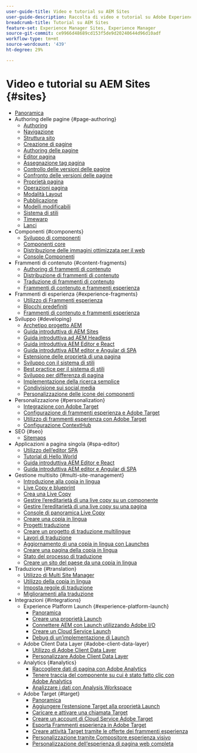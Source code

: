```yaml
---
user-guide-title: Video e tutorial su AEM Sites
user-guide-description: Raccolta di video e tutorial su Adobe Experience Manager Sites.
breadcrumb-title: Tutorial su AEM Sites
feature-set: Experience Manager Sites, Experience Manager
source-git-commit: ce9966d48689cd153f5de9d20240644d96d10adf
workflow-type: tm+mt
source-wordcount: '439'
ht-degree: 29%

---
```



# Video e tutorial su AEM Sites {#sites}

+ [Panoramica](overview.md)
+ Authoring delle pagine {#page-authoring}
   + [Authoring  ](page-authoring/aem-sites-authoring-overview.md)
   + [Navigazione](page-authoring/basic-handling-sites-feature-video-use.md)
   + [Struttura sito ](page-authoring/content-hierarchy-feature-video-use.md)
   + [Creazione di pagine](page-authoring/creating-page-feature-video-use.md)
   + [Authoring delle pagine](page-authoring/page-authoring-overview-feature-video-use.md)
   + [Editor pagina](page-authoring/page-editor-feature-video-use.md)
   + [Assegnazione tag pagina](page-authoring/page-tagging-feature-video-use.md)
   + [Controllo delle versioni delle pagine](page-authoring/page-versioning-feature-video-use.md)
   + [Confronto delle versioni delle pagine](page-authoring/page-diff-feature-video-use.md)
   + [Proprietà pagina](page-authoring/page-properties-feature-video-understand.md)
   + [Operazioni pagina](page-authoring/page-operations-feature-video-use.md)
   + [Modalità Layout](page-authoring/responsive-layout-feature-video-understand.md)
   + [Pubblicazione](page-authoring/publication-management-feature-video-use.md)
   + [Modelli modificabili](page-authoring/template-editor-feature-video-use.md)
   + [Sistema di stili](page-authoring/style-system-feature-video-use.md)
   + [Timewarp  ](page-authoring/timewarp-feature-video-use.md)
   + [Lanci](page-authoring/launches.md)
+ Componenti {#components}
   + [Sviluppo di componenti](components/component-development.md)
   + [Componenti core ](components/core-components-feature-video-understand.md)
   + [Distribuzione delle immagini ottimizzata per il web](components/web-optimized-image-delivery.md)
   + [Console Componenti](components/components-console-feature-video-use.md)
+ Frammenti di contenuto {#content-fragments}
   + [Authoring di frammenti di contenuto](content-fragments/content-fragments-feature-video-use.md)
   + [Distribuzione di frammenti di contenuto](content-fragments/content-fragments-delivery-feature-video-use.md)
   + [Traduzione di frammenti di contenuto](content-fragments/content-fragments-translation-feature-video-use.md)
   + [Frammenti di contenuto e frammenti esperienza](content-fragments/understand-content-fragments-and-experience-fragments.md)
+ Frammenti di esperienza {#experience-fragments}
   + [Utilizzo di Frammenti esperienza](experience-fragments/experience-fragments-feature-video-use.md)
   + [Blocchi predefiniti](experience-fragments/building-blocks.md)
   + [Frammenti di contenuto e frammenti esperienza](https://experienceleague.adobe.com/docs/experience-manager-learn/sites/content-fragments/understand-content-fragments-and-experience-fragments.html)
+ Sviluppo {#developing}
   + [Archetipo progetto AEM](developing/aem-project-archetype.md)
   + [Guida introduttiva di AEM Sites](https://experienceleague.adobe.com/docs/experience-manager-learn/getting-started-wknd-tutorial-develop/overview.html?lang=it)
   + [Guida introduttiva ad AEM Headless](https://experienceleague.adobe.com/docs/experience-manager-learn/getting-started-with-aem-headless/overview.html?lang=it)
   + [Guida introduttiva AEM Editor e React](https://experienceleague.adobe.com/docs/experience-manager-learn/getting-started-with-aem-headless/spa-editor/react/overview.html)
   + [Guida introduttiva AEM editor e Angular di SPA](https://experienceleague.adobe.com/docs/experience-manager-learn/getting-started-with-aem-headless/spa-editor/angular/overview.html)
   + [Estensione delle proprietà di una pagina](developing/page-properties-technical-video-develop.md)
   + [Sviluppo con il sistema di stili](developing/style-system-technical-video-understand.md)
   + [Best practice per il sistema di stili](developing/style-organization-style-system-understand-article.md)
   + [Sviluppo per differenza di pagina](developing/page-diff-technical-video-develop.md)
   + [Implementazione della ricerca semplice](developing/search-tutorial-develop.md)
   + [Condivisione sui social media](developing/social-media-sharing-technical-video-use.md)
   + [Personalizzazione delle icone dei componenti](developing/component-icons-technical-video-develop.md)
+ Personalizzazione {#personalization}
   + [Integrazione con Adobe Target](https://helpx.adobe.com/marketing-cloud/how-to/aem-target.html)
   + [Configurazione di frammenti esperienza e Adobe Target](personalization/experience-fragment-target-technical-video-setup.md)
   + [Utilizzo di frammenti esperienza con Adobe Target](personalization/experience-fragment-target-offer-feature-video-use.md)
   + [Configurazione ContextHub](personalization/context-hub-technical-video-setup.md)
+ SEO {#seo}
   + [Sitemaps](./seo/sitemaps.md)
+ Applicazioni a pagina singola {#spa-editor}
   + [Utilizzo dell’editor SPA](spa-editor/spa-editor-framework-feature-video-use.md)
   + [Tutorial di Hello World](spa-editor/spa-editor-helloworld-tutorial-use.md)
   + [Guida introduttiva AEM Editor e React](https://experienceleague.adobe.com/docs/experience-manager-learn/getting-started-with-aem-headless/spa-editor/react/overview.html)
   + [Guida introduttiva AEM editor e Angular di SPA](https://experienceleague.adobe.com/docs/experience-manager-learn/getting-started-with-aem-headless/spa-editor/angular/overview.html)
+ Gestione multisito {#multi-site-management}
   + [Introduzione alla copia in lingua](./multi-site-management/language-copy-overview.md)
   + [Live Copy e blueprint](./multi-site-management/live-copy-and-blueprint.md)
   + [Crea una Live Copy](./multi-site-management/create-live-copy.md)
   + [Gestire l’ereditarietà di una live copy su un componente](./multi-site-management/manage-component-inheritance-live-copy.md)
   + [Gestire l’ereditarietà di una live copy su una pagina](./multi-site-management/manage-page-inheritance-live-copy.md)
   + [Console di panoramica Live Copy](./multi-site-management/live-copy-overview-console.md)
   + [Creare una copia in lingua](./multi-site-management/create-language-copy.md)
   + [Progetti traduzione](./multi-site-management/manage-translation-projects.md)
   + [Creare un progetto di traduzione multilingue](./multi-site-management/create-multinational-translational-project.md)
   + [Lavori di traduzione](./multi-site-management/create-translation-job.md)
   + [Aggiornamento di una copia in lingua con Launches](./multi-site-management/updating-language-copy.md)
   + [Creare una pagina della copia in lingua](./multi-site-management/create-new-page-language-copy.md)
   + [Stato del processo di traduzione](./multi-site-management/translation-job-status.md)
   + [Creare un sito del paese da una copia in lingua](./multi-site-management/create-new-site.md)
+ Traduzione {#translation}
   + [Utilizzo di Multi Site Manager](translation/multi-site-manager-feature-video-use.md)
   + [Utilizzo della copia in lingua](translation/language-copy-feature-video-use.md)
   + [Imposta regole di traduzione](translation/translation-rules-editor-technical-video-setup.md)
   + [Miglioramenti alla traduzione](translation/translation-enhancements-feature-video-use.md)
+ Integrazioni {#integrations}
   + Experience Platform Launch {#experience-platform-launch}
      + [Panoramica](integrations/experience-platform-launch/overview.md)
      + [Creare una proprietà Launch](integrations/experience-platform-launch/create-launch-property.md)
      + [Connettere AEM con Launch utilizzando Adobe I/O](integrations/experience-platform-launch/connect-aem-launch-adobe-io.md)
      + [Creare un Cloud Service Launch](integrations/experience-platform-launch/create-launch-cloud-service.md)
      + [Debug di un’implementazione di Launch](integrations/experience-platform-launch/debug-launch-implementation.md)
   + Adobe Client Data Layer {#adobe-client-data-layer}
      + [Utilizzo di Adobe Client Data Layer](integrations/adobe-client-data-layer/data-layer-overview.md)
      + [Personalizzare Adobe Client Data Layer](integrations/adobe-client-data-layer/data-layer-customize.md)
   + Analytics {#analytics}
      + [Raccogliere dati di pagina con Adobe Analytics](integrations/analytics/collect-data-analytics.md)
      + [Tenere traccia del componente su cui è stato fatto clic con Adobe Analytics](integrations/analytics/track-clicked-component.md)
      + [Analizzare i dati con Analysis Workspace](integrations/analytics/create-analytics-workspace.md)
   + Adobe Target {#target}
      + [Panoramica](integrations/adobe-target/overview.md)
      + [Aggiungere l’estensione Target alla proprietà Launch](integrations/adobe-target/add-target-launch-extension.md)
      + [Caricare e attivare una chiamata Target](integrations/adobe-target/load-and-fire-target.md)
      + [Creare un account di Cloud Service Adobe Target](integrations/adobe-target/setup-aem-target-cloud-service.md)
      + [Esporta Frammenti esperienza in Adobe Target](integrations/adobe-target/export-experience-fragment-target.md)
      + [Creare attività Target tramite le offerte dei frammenti esperienza](integrations/adobe-target/create-target-activity.md)
      + [Personalizzazione tramite Compositore esperienza visivo](integrations/adobe-target/personalization-using-vec.md)
      + [Personalizzazione dell’esperienza di pagina web completa](integrations/adobe-target/personalization-web-page.md)
